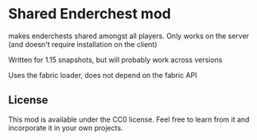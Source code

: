 # Shared Enderchest mod

makes enderchests shared amongst all players. Only works on the server (and doesn't require installation on the client)

Written for 1.15 snapshots, but will probably work across versions

Uses the fabric loader, does not depend on the fabric API

## License

This mod is available under the CC0 license. Feel free to learn from it and incorporate it in your own projects.
